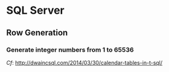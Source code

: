 # SQL Server

## Row Generation

### Generate integer numbers from 1 to 65536 

*Cf*: http://dwaincsql.com/2014/03/30/calendar-tables-in-t-sql/

[embedmd]:# (sql/sqlserver-generate-integers-less-than-65536.sql)


<!-- vim: set fenc=utf-8 spell spl=en ts=4 sw=4 et filetype=markdown : -->
